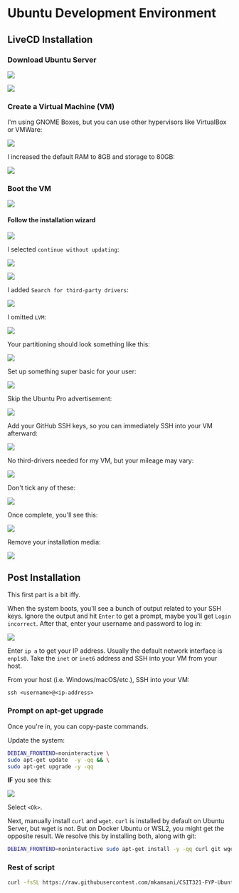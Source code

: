 # Ubuntu Development Environment

## LiveCD Installation

### Download Ubuntu Server

![](slidev/images/1-download.png)

![](slidev/images/2-download-complete.png)

### Create a Virtual Machine (VM)

I'm using GNOME Boxes,
but you can use other hypervisors like VirtualBox or VMWare:

![](slidev/images/3-create-vm.png)

I increased the default RAM to 8GB and storage to 80GB:

![](slidev/images/4-create-vm-modify-resources.png)

### Boot the VM

![](slidev/images/5-boot-grub.png)

#### Follow the installation wizard

![](slidev/images/6-wizard-lang.png)

I selected `continue without updating`:

![](slidev/images/7-wizard-update.png)

![](slidev/images/8-wizard-kb.png)

I added `Search for third-party drivers`:

![](slidev/images/9-wizard-install-type.png)

I omitted `LVM`:

![](slidev/images/10-wizard-partition.png)

Your partitioning should look something like this:

![](slidev/images/11-wizard-parition-summary.png)

Set up something super basic for your user:

![](slidev/images/12-wizard-profile.png)

Skip the Ubuntu Pro advertisement:

![](slidev/images/13-wizard-advertisement.png)

Add your GitHub SSH keys, so you can immediately SSH into your VM afterward:

![](slidev/images/14-wizard-ssh-github-import.png)

No third-drivers needed for my VM, but your mileage may vary:

![](slidev/images/15-wizard-no-driver.png)

Don't tick any of these:

![](slidev/images/16-wizard-server-snaps-not-needed.png)

Once complete, you'll see this:

![](slidev/images/17-wizard-install-complete.png)

Remove your installation media:

![](slidev/images/18-vm-remove-cd.png)

## Post Installation

This first part is a bit iffy.

When the system boots, you'll see a bunch of output related to your SSH keys.
Ignore the output and hit `Enter` to get a prompt, maybe you'll get `Login incorrect`.
After that, enter your username and password to log in:

![](slidev/images/19-reboot-login.png)

Enter `ip a` to get your IP address. Usually the default network interface is `enp1s0`.
Take the `inet` or `inet6` address and SSH into your VM from your host.

From your host (i.e. Windows/macOS/etc.), SSH into your VM:

`ssh <username>@<ip-address>`

### Prompt on apt-get upgrade

Once you're in, you can copy-paste commands.

Update the system:

```sh
DEBIAN_FRONTEND=noninteractive \
sudo apt-get update  -y -qq && \
sudo apt-get upgrade -y -qq
```

**IF** you see this:

![](slidev/images/20-reboot-systemd-services-curses-prompt.png)

Select `<Ok>`.

Next, manually install `curl` and `wget`. `curl` is installed by default on
Ubuntu Server, but wget is not. But on Docker Ubuntu or WSL2, you might get
the opposite result. We resolve this by installing both, along with git:

```sh
DEBIAN_FRONTEND=noninteractive sudo apt-get install -y -qq curl git wget
```

### Rest of script

```sh
curl -fsSL https://raw.githubusercontent.com/mkamsani/CSIT321-FYP-Ubuntu/main/install.sh | sh
```

